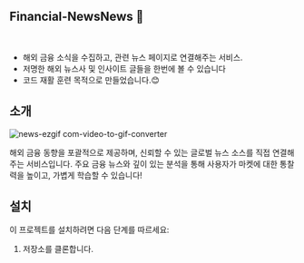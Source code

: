 ## Financial-NewsNews 📰

<br>

-   해외 금융 소식을 수집하고, 관련 뉴스 페이지로 연결해주는 서비스.<br>
-   저명한 해외 뉴스사 및 인사이트 글들을 한번에 볼 수 있습니다
-   코드 재활 훈련 목적으로 만들었습니다.😊<br>

## 소개
![news-ezgif com-video-to-gif-converter](https://github.com/JODAHANI/News-Financial/assets/58819544/85afce97-e262-42a0-a985-6396038af4fe)

해외 금융 동향을 포괄적으로 제공하며, 신뢰할 수 있는 글로벌 뉴스 소스를 직접 연결해주는 서비스입니다. 주요 금융 뉴스와 깊이 있는 분석을 통해 사용자가 마켓에 대한 통찰력을 높이고, 가볍게 학습할 수 있습니다!

## 설치

이 프로젝트를 설치하려면 다음 단계를 따르세요:

1. 저장소를 클론합니다.
